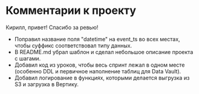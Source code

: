 # Комментарии к проекту

Кирилл, привет! Спасибо за ревью!

- Поправил название поля "datetime" на event_ts во всех местах, чтобы суффикс соответствовал типу данных.
- В README.md убрал шаблон и сделал небольшое описание проекта с шагами.
- Добавил код из уроков, чтобы весь спринт лежал в одном месте (особенно DDL и первичное наполнение таблиц для Data Vault).
- Добавил логирование в функциях, которыми делается выгрузка из S3 и загрузка в Вертику.
